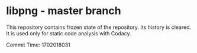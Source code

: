 # libpng - master branch

This repository contains frozen state of the repository.
Its history is cleared. It is used only for static code
analysis with Codacy.

Commit Time: 1702018031